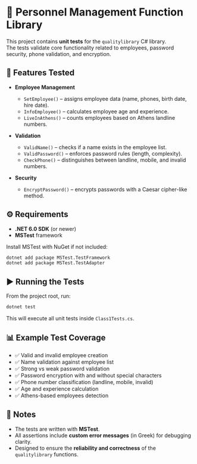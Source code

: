 # 🧪 Personnel Management Function Library  

This project contains **unit tests** for the `qualitylibrary` C# library.  
The tests validate core functionality related to employees, password security, phone validation, and encryption.  

## 🚀 Features Tested  
- **Employee Management**  
  - `SetEmployee()` – assigns employee data (name, phones, birth date, hire date).  
  - `InfoEmployee()` – calculates employee age and experience.  
  - `LiveInAthens()` – counts employees based on Athens landline numbers.  

- **Validation**  
  - `ValidName()` – checks if a name exists in the employee list.  
  - `ValidPassword()` – enforces password rules (length, complexity).  
  - `CheckPhone()` – distinguishes between landline, mobile, and invalid numbers.  

- **Security**  
  - `EncryptPassword()` – encrypts passwords with a Caesar cipher-like method.  

## ⚙️ Requirements  
- **.NET 6.0 SDK** (or newer)  
- **MSTest** framework  

Install MSTest with NuGet if not included:  
```bash
dotnet add package MSTest.TestFramework
dotnet add package MSTest.TestAdapter
```

## ▶️ Running the Tests  
From the project root, run:  
```bash
dotnet test
```

This will execute all unit tests inside `Class1Tests.cs`.  

## 📊 Example Test Coverage  
- ✅ Valid and invalid employee creation  
- ✅ Name validation against employee list  
- ✅ Strong vs weak password validation  
- ✅ Password encryption with and without special characters  
- ✅ Phone number classification (landline, mobile, invalid)  
- ✅ Age and experience calculation  
- ✅ Athens-based employees detection  

## 📌 Notes  
- The tests are written with **MSTest**.  
- All assertions include **custom error messages** (in Greek) for debugging clarity.  
- Designed to ensure the **reliability and correctness** of the `qualitylibrary` functions.  
